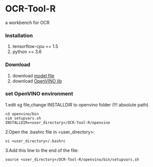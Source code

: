 # OCR-Tool-R
a workbench for OCR




### Installation
1. tensorflow-cpu == 1.5
2. python == 3.6


### Download
1. download [model file](https://drive.google.com/open?id=1wZG5i1cu-Qf_4hn4W5m9m3fKCNYrvVDK)
2. download [OpenVINO lib](https://drive.google.com/open?id=1g5YamnCw5pY5HfvTzFz1Eyk6dnjmNpmT)

### set OpenVINO environment
1.edit sg file,change INSTALLDIR to openvino folder (!!! absolute path)
```
cd openvino/bin
vim setupvars.sh
INSTALLDIR=<user_directory>/OCR-Tool-R/openvino
```
2.Open the .bashrc file in <user_directory>: 
```
vi <user_directory>/.bashrc
```
3.Add this line to the end of the file: 
```
source <user_directory>/OCR-Tool-R/openvino/bin/setupvars.sh
```

